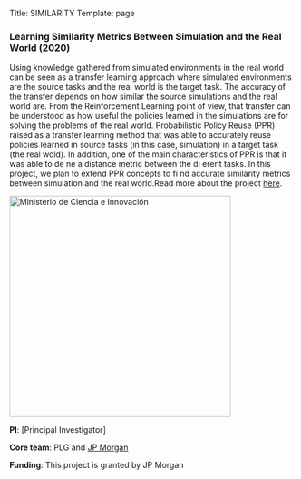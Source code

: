 Title: SIMILARITY
Template: page

### Learning Similarity Metrics Between Simulation and the Real World (2020)

Using knowledge gathered from simulated environments in the real world can be seen as a transfer learning approach where simulated environments are the source tasks and the real world is the target task. The accuracy of the transfer depends on how similar the source simulations and the real world are. From the Reinforcement Learning point of view, that transfer can be understood as how useful the policies learned in the simulations are for solving the problems of the real world. Probabilistic Policy Reuse (PPR) raised as a transfer learning method that was able to accurately reuse policies learned in source tasks (in this case, simulation) in a target task (the real wold). In addition, one of the main characteristics of PPR is that it was able to de ne a distance metric between the di erent tasks. In this project, we plan to extend PPR concepts to fi nd accurate similarity metrics between simulation and the real world.Read more about the project [here](https://www.jpmorgan.com/insights/technology/artificial-intelligence/awards/faculty-award-recipients-2020).

<img class="img-fluid my-3 ml-2" title="Ministerio de Ciencia e Innovación" src="{static}/images/logo-jpm-brown.svg" width="390">


**PI**: [Principal Investigator]

**Core team**: PLG and [JP Morgan](https://www.jpmorgan.com/ES/en/about-us)

**Funding**: This project is granted by JP Morgan